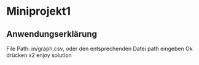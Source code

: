 # Miniprojekt1

## Anwendungserklärung

File Path: in/graph.csv, oder den entsprechenden Datei path eingeben
Ok drücken x2
enjoy solution